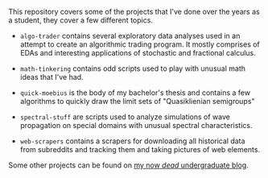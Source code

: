 This repository covers some of the projects that I've done over the years as a student, they cover a few different topics.

- `algo-trader` contains several exploratory data analyses used in an attempt to create an algorithmic trading program. It mostly comprises of EDAs and interesting applications of stochastic and fractional calculus.

- `math-tinkering` contains odd scripts used to play with unusual math ideas that I've had.

- `quick-moebius` is the body of my bachelor's thesis and contains a few algorithms to quickly draw the limit sets of "Quasiklienian semigroups"

- `spectral-stuff` are scripts used to analyze simulations of wave propagation on special domains with unusual spectral characteristics. 

- `web-scrapers` contains a scrapers for downloading all historical data from subreddits and tracking them and taking pictures of web elements.

Some other projects can be found on [my now *dead* undergraduate blog](https://web.archive.org/web/20201028065156/https://thomaspluck.github.io/).
